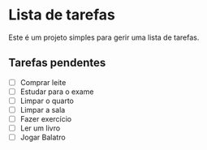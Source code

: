 # Lista de tarefas

Este é um projeto simples para gerir uma lista de tarefas.

## Tarefas pendentes

- [ ] Comprar leite
- [ ] Estudar para o exame
- [ ] Limpar o quarto
- [ ] Limpar a sala
- [ ] Fazer exercício
- [ ] Ler um livro
- [ ] Jogar Balatro